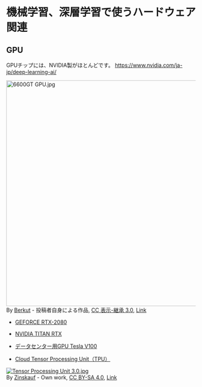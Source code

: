 # 機械学習、深層学習で使うハードウェア関連

## GPU

GPUチップには、NVIDIA製がほとんどです。 https://www.nvidia.com/ja-jp/deep-learning-ai/
<p><a href="https://commons.wikimedia.org/wiki/File:6600GT_GPU.jpg#/media/ファイル:6600GT_GPU.jpg"><img src="https://upload.wikimedia.org/wikipedia/commons/4/44/6600GT_GPU.jpg" alt="6600GT GPU.jpg" width="600" ></a><br>By <a href="//commons.wikimedia.org/w/index.php?title=User:Berkut&amp;action=edit&amp;redlink=1" class="new" title="User:Berkut (page does not exist)">Berkut</a> - <span class="int-own-work" lang="ja">投稿者自身による作品</span>, <a href="http://creativecommons.org/licenses/by-sa/3.0/" title="Creative Commons Attribution-Share Alike 3.0">CC 表示-継承 3.0</a>, <a href="https://commons.wikimedia.org/w/index.php?curid=450572">Link</a></p>

* [GEFORCE RTX-2080](https://www.nvidia.com/ja-jp/geforce/graphics-cards/rtx-2080/)

* [NVIDIA TITAN RTX](https://www.nvidia.com/ja-jp/titan/titan-rtx/)

* [データセンター用GPU Tesla V100](https://www.nvidia.com/en-us/data-center/tesla-v100/)

* [Cloud Tensor Processing Unit（TPU）](https://cloud.google.com/tpu/docs/tpus?hl=ja)

<p><a href="https://commons.wikimedia.org/wiki/File:Tensor_Processing_Unit_3.0.jpg#/media/File:Tensor_Processing_Unit_3.0.jpg"><img src="https://upload.wikimedia.org/wikipedia/commons/thumb/b/be/Tensor_Processing_Unit_3.0.jpg/1200px-Tensor_Processing_Unit_3.0.jpg" alt="Tensor Processing Unit 3.0.jpg"></a><br>By <a href="//commons.wikimedia.org/w/index.php?title=User:Zinskauf&amp;action=edit&amp;redlink=1" class="new" title="User:Zinskauf (page does not exist)">Zinskauf</a> - <span class="int-own-work" lang="en">Own work</span>, <a href="https://creativecommons.org/licenses/by-sa/4.0" title="Creative Commons Attribution-Share Alike 4.0">CC BY-SA 4.0</a>, <a href="https://commons.wikimedia.org/w/index.php?curid=77299254">Link</a></p>

